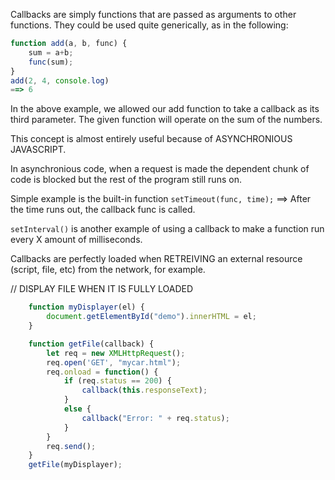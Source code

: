 Callbacks are simply functions that are passed as arguments to other functions. They could be used quite generically, as in the following:

```Javascript
function add(a, b, func) {
    sum = a+b;
    func(sum);
}
add(2, 4, console.log)
==> 6
```

In the above example, we allowed our add function to take a callback as its third parameter. The given function will operate on the sum of the numbers.

This concept is almost entirely useful because of ASYNCHRONIOUS JAVASCRIPT.

In asynchronious code, when a request is made the dependent chunk of code is blocked but the rest of the program still runs on.

Simple example is the built-in function `setTimeout(func, time);`
==> After the time runs out, the callback func is called.

`setInterval()` is another example of using a callback to make a function run every X amount of milliseconds.



Callbacks are perfectly loaded when RETREIVING an external resource (script, file, etc) from the network, for example.

// DISPLAY FILE WHEN IT IS FULLY LOADED
```Javascript
    function myDisplayer(el) {
        document.getElementById("demo").innerHTML = el;
    }

    function getFile(callback) {
        let req = new XMLHttpRequest();
        req.open('GET', "mycar.html");
        req.onload = function() {
            if (req.status == 200) {
                callback(this.responseText);
            }
            else {
                callback("Error: " + req.status);
            }
        }
        req.send();
    }
    getFile(myDisplayer);
```
